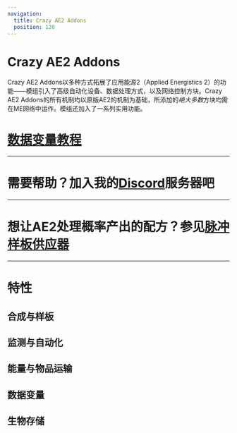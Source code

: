 ```yaml
---
navigation:
  title: Crazy AE2 Addons
  position: 120
---
```


# Crazy AE2 Addons

Crazy AE2 Addons以多种方式拓展了应用能源2（Applied Energistics 2）的功能——模组引入了高级自动化设备、数据处理方式，以及网络控制方块。Crazy AE2 Addons的所有机制均以原版AE2的机制为基础，所添加的*绝大多数*方块均需在ME网络中运作。模组还加入了一系列实用功能。

# [数据变量教程](crazyguide/data_variables.md)

---

# 需要帮助？加入我的[Discord](https://discord.com/invite/mWy8AVRtwz)服务器吧

---

# 想让AE2处理概率产出的配方？参见[脉冲样板供应器](crazyguide/impulsed_pattern_provider.md)

---

# 特性

## 合成与样板

<CategoryIndex category="Crafting and Patterns"></CategoryIndex>

## 监测与自动化

<CategoryIndex category="Monitoring and Automation"></CategoryIndex>

## 能量与物品运输

<CategoryIndex category="Energy and Item Transfer"></CategoryIndex>

## 数据变量

<CategoryIndex category="Data Variables"></CategoryIndex>

## 生物存储

<CategoryIndex category="Mob Storage"></CategoryIndex>